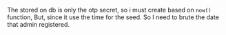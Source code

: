 The stored on db is only the otp secret, so i must create based on `now()` function, But, since it use the time for the seed. So I need to brute the date that admin registered.